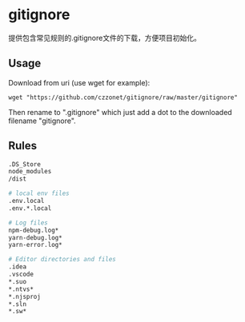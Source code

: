 # gitignore
提供包含常见规则的.gitignore文件的下载，方便项目初始化。

## Usage

Download from uri (use wget for example): 

```
wget "https://github.com/czzonet/gitignore/raw/master/gitignore"
```

Then rename to ".gitignore" which just add a dot to the downloaded filename "gitignore".

## Rules

```bash
.DS_Store
node_modules
/dist

# local env files
.env.local
.env.*.local

# Log files
npm-debug.log*
yarn-debug.log*
yarn-error.log*

# Editor directories and files
.idea
.vscode
*.suo
*.ntvs*
*.njsproj
*.sln
*.sw*
```
